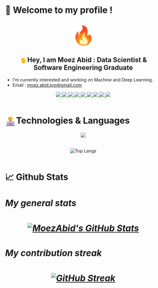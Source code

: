 <html>
<head>
</head>
<body>
<h1 align="left"> 🤖 Welcome to my profile !</h1>
<p align="center">
<img alt="GIF" src="./assets/fire.gif" width="80"/>
</p>


<h2 align="center"> 
    <img align="center" src="./assets/wave.gif" width="20"> 
    Hey, I am Moez Abid : Data Scientist & Software Engineering Graduate 
</h2>

<ul>
<li>I'm currently interested and working on Machine and Deep Learning.</li>
<li>Email : <a href="#">moez.abid.pro@gmail.com</a></li>
</ul>

<div align="center">
<a href="mailto:moez.abid.pro@gmail.com">
<img src="https://img.shields.io/badge/Gmail-D14836?style=for-the-badge&logo=gmail&logoColor=white">
</a>
<a href="https://www.linkedin.com/moez-abid-ml">
<img src="https://img.shields.io/badge/LinkedIn-0077B5?style=for-the-badge&logo=linkedin&logoColor=white">
</a>
<a href="https://www.kaggle.com/moezabid">
<img src="https://img.shields.io/badge/Kaggle-035a7d?style=for-the-badge&logo=kaggle&logoColor=white"/>
</a>
<a href="https://stackoverflow.com/users/7027535/moez">
<img src="https://img.shields.io/badge/-Stackoverflow-FE7A16?style=for-the-badge&logo=stack-overflow&logoColor=white"/>
</a>
<a href="https://open.spotify.com/user/c7hb6mi9g18scz818eozaz769?si=98417907ea9e4c79">
<img src="https://img.shields.io/badge/Spotify-1ED760?style=for-the-badge&logo=spotify&logoColor=white"/>
</a>

<a href="https://www.youtube.com/channel/UCh0BcCEuh9YLJLyfy5GAoWw">
<img src="https://img.shields.io/badge/YouTube-%23FF0000.svg?style=for-the-badge&logo=YouTube&logoColor=white">
</a>
<a href="https://github.com/MoezAbid?tab=repositories">
<img src="https://img.shields.io/badge/github-%23121011.svg?style=for-the-badge&logo=github&logoColor=white">
</a>
<a href="https://gitlab.com/MoezAbid">
<img src="https://img.shields.io/badge/gitlab-%23181717.svg?style=for-the-badge&logo=gitlab&logoColor=white">
</a>
<a href="https://www.upwork.com/freelancers/~010b6c98b0f9581af8">
<img src="https://img.shields.io/badge/UpWork-6FDA44?style=for-the-badge&logo=Upwork&logoColor=white">
</a>
</div>

<br>
<h1 align="left"><img align="center" alt="GIF" src="./assets/technology.png" width="35"/>Technologies & Languages</h3>
<p align="center">
  <a href="https://skillicons.dev">
    <img src="https://skillicons.dev/icons?i=angular,react,redux,nodejs,express,mongodb,js,ts,azure,firebase,docker,heroku,git,github,gitlab,html,css,bootstrap,php,py,pytorch,tensorflow,django,flask,java,linux,mysql,raspberrypi,symfony,vscode" />
  </a>
</p>
</br>
<div align="center">
<img style="width:250px" src="https://github-readme-stats.vercel.app/api/top-langs/?username=MoezAbid&amp;&amp;layout=compactcount_private=true&amp;theme=merko" alt="Top Langs">
</div> 

<br>
<h1 align="left">📈 Github Stats<h1>
<p align="center">

<div>
<h5 align="left">My general stats<h5>
<div align="center">
<a href="https://awesome-github-stats.azurewebsites.net/index.html??cardType=github&theme=merko&Ring=DD1167&Title=5EBD18">
<img alt="MoezAbid's GitHub Stats" src="https://awesome-github-stats.azurewebsites.net/user-stats/MoezAbid?cardType=github&theme=merko&Ring=DD1167&Title=5EBD18" w/></a>
</div>
</div>

<div>
<h5 align="left">My contribution streak<h5>
<div align="center">
<a href="https://git.io/streak-stats">
<img src="https://streak-stats.demolab.com?user=MoezAbid&amp;theme=merko&amp;ring=DD5E16&amp;fire=DD5E16&amp;currStreakNum=DD5E16" alt="GitHub Streak" ></a>
</div>
</div>
<div>
</p>
</body>
</html>
